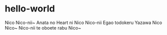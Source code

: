 # hello-world

Nico Nico-nii~ 
Anata no Heart ni Nico Nico-nii
Egao todokeru Yazawa Nico Nico~ 
Nico-nii te oboete rabu Nico~

